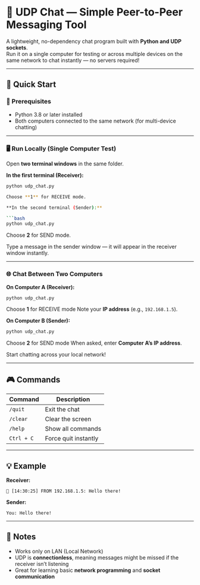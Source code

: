 # 💬 UDP Chat — Simple Peer-to-Peer Messaging Tool

A lightweight, no-dependency chat program built with **Python and UDP sockets**.  
Run it on a single computer for testing or across multiple devices on the same network to chat instantly — no servers required!

---

## 🚀 Quick Start

### 🧩 Prerequisites
- Python 3.8 or later installed
- Both computers connected to the same network (for multi-device chatting)

---

### 🖥️ Run Locally (Single Computer Test)

Open **two terminal windows** in the same folder.

**In the first terminal (Receiver):**
```bash
python udp_chat.py

Choose **1** for RECEIVE mode.

**In the second terminal (Sender):**

```bash
python udp_chat.py
```

Choose **2** for SEND mode.

Type a message in the sender window — it will appear in the receiver window instantly.

---

### 🌐 Chat Between Two Computers

**On Computer A (Receiver):**

```bash
python udp_chat.py
```

Choose **1** for RECEIVE mode
Note your **IP address** (e.g., `192.168.1.5`).

**On Computer B (Sender):**

```bash
python udp_chat.py
```

Choose **2** for SEND mode
When asked, enter **Computer A’s IP address**.

Start chatting across your local network!

---

## 🎮 Commands

| Command    | Description          |
| ---------- | -------------------- |
| `/quit`    | Exit the chat        |
| `/clear`   | Clear the screen     |
| `/help`    | Show all commands    |
| `Ctrl + C` | Force quit instantly |

---

## 💡 Example

**Receiver:**

```
📩 [14:30:25] FROM 192.168.1.5: Hello there!
```

**Sender:**

```
You: Hello there!
```

---

## 🧠 Notes

* Works only on LAN (Local Network)
* UDP is **connectionless**, meaning messages might be missed if the receiver isn’t listening
* Great for learning basic **network programming** and **socket communication**

```
```
